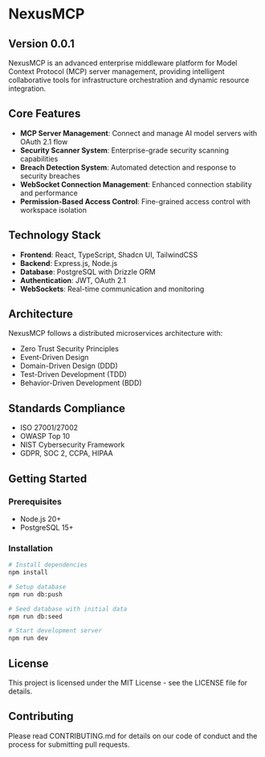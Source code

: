 # NexusMCP

## Version 0.0.1

NexusMCP is an advanced enterprise middleware platform for Model Context Protocol (MCP) server management, providing intelligent collaborative tools for infrastructure orchestration and dynamic resource integration.

## Core Features

- **MCP Server Management**: Connect and manage AI model servers with OAuth 2.1 flow
- **Security Scanner System**: Enterprise-grade security scanning capabilities
- **Breach Detection System**: Automated detection and response to security breaches
- **WebSocket Connection Management**: Enhanced connection stability and performance
- **Permission-Based Access Control**: Fine-grained access control with workspace isolation

## Technology Stack

- **Frontend**: React, TypeScript, Shadcn UI, TailwindCSS
- **Backend**: Express.js, Node.js
- **Database**: PostgreSQL with Drizzle ORM
- **Authentication**: JWT, OAuth 2.1
- **WebSockets**: Real-time communication and monitoring

## Architecture

NexusMCP follows a distributed microservices architecture with:
- Zero Trust Security Principles
- Event-Driven Design
- Domain-Driven Design (DDD)
- Test-Driven Development (TDD) 
- Behavior-Driven Development (BDD)

## Standards Compliance

- ISO 27001/27002
- OWASP Top 10
- NIST Cybersecurity Framework
- GDPR, SOC 2, CCPA, HIPAA

## Getting Started

### Prerequisites

- Node.js 20+
- PostgreSQL 15+

### Installation

```bash
# Install dependencies
npm install

# Setup database
npm run db:push

# Seed database with initial data
npm run db:seed

# Start development server
npm run dev
```

## License

This project is licensed under the MIT License - see the LICENSE file for details.

## Contributing

Please read CONTRIBUTING.md for details on our code of conduct and the process for submitting pull requests.